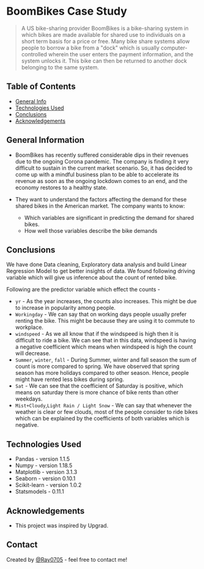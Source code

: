 # BoomBikes Case Study
> A US bike-sharing provider BoomBikes is a bike-sharing system in which bikes are made available for shared use to individuals on a short term basis for a price or free. Many bike share systems allow people to borrow a bike from a "dock" which is usually computer-controlled wherein the user enters the payment information, and the system unlocks it. This bike can then be returned to another dock belonging to the same system.


## Table of Contents
* [General Info](#general-information)
* [Technologies Used](#technologies-used)
* [Conclusions](#conclusions)
* [Acknowledgements](#acknowledgements)

<!-- You can include any other section that is pertinent to your problem -->

## General Information
- BoomBikes has recently suffered considerable dips in their revenues due to the ongoing Corona pandemic. The company is finding it very difficult to sustain in the current market scenario. So, it has decided to come up with a mindful business plan to be able to accelerate its revenue as soon as the ongoing lockdown comes to an end, and the economy restores to a healthy state. 
- They want to understand the factors affecting the demand for these shared bikes in the American market. The company wants to know:

    * Which variables are significant in predicting the demand for shared bikes.
    * How well those variables describe the bike demands


<!-- You don't have to answer all the questions - just the ones relevant to your project. -->

## Conclusions
We have done Data cleaning, Exploratory data analysis and build Linear Regression Model to get better insights of data. We found following driving variable which will give us inference about the count of rented bike. 

Following are the predictor variable which effect the counts - 
   - `yr` - As the year increases, the counts also increases. This might be due to increase in popularity among people.
   - `Workingday` - We can say that on working days people usually prefer renting the bike. This might be because they are using it to commute to workplace.
   - `windspeed` - As we all know that if the windspeed is high then it is difficult to ride a bike. We can see that in this data, windspeed is having a negative coefficient which means when windspeed is high the count will decrease.
   - `Summer`, `winter`, `fall` -  During Summer, winter and fall season the sum of count is more compared to spring. We have observed that spring season has more holidays compared to other season. Hence, people might have rented less bikes during spring.
   - `Sat` - We can see that the coefficient of Saturday is positive, which means on saturday there is more chance of bike rents than other weekdays.
   - `Mist+Cloudy`,`Light Rain / Light Snow` - We can say that whenever the weather is clear or few clouds, most of the people consider to ride bikes which can be explained by the coefficients of both variables which is negative.
    


<!-- You don't have to answer all the questions - just the ones relevant to your project. -->


## Technologies Used
- Pandas - version 1.1.5
- Numpy - version 1.18.5
- Matplotlib - version 3.1.3
- Seaborn - version 0.10.1
- Scikit-learn - version 1.0.2
- Statsmodels - 0.11.1

<!-- As the libraries versions keep on changing, it is recommended to mention the version of library used in this project -->

## Acknowledgements

- This project was inspired by Upgrad.


## Contact
Created by [@Ray0705](https://github.com/Ray0705) - feel free to contact me!


<!-- Optional -->
<!-- ## License -->
<!-- This project is open source and available under the [... License](). -->

<!-- You don't have to include all sections - just the one's relevant to your project -->
